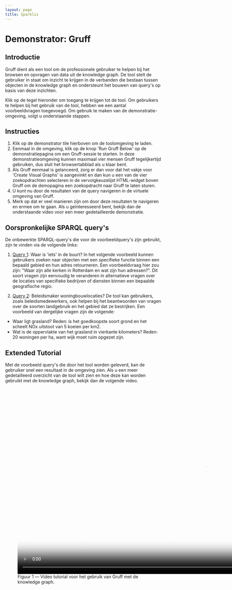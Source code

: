 ```yaml
---
layout: page
title: Sparklis 
---
```


# Demonstrator: Gruff 

## Introductie
Gruff dient als een tool om de professionele gebruiker te helpen bij het browsen en opvragen van data uit de knowledge graph. De tool stelt de gebruiker in staat om inzicht te krijgen in de verbanden die bestaan tussen objecten in de knowledge graph en ondersteunt het bouwen van query's op basis van deze inzichten. 

Klik op de tegel hieronder om toegang te krijgen tot de tool. Om gebruikers te helpen bij het gebruik van de tool, hebben we een aantal voorbeeldvragen toegevoegd. Om gebruik te maken van de demonstratie-omgeving, volgt u onderstaande stappen. 

<!-- <div class="cards-wrapper">
  <a href="http://flux.franz.com:9009/kadaster">
    <div class="card">
      <div class="card-type">Demonstrator</div>
      <img class="card-image" src="/assets/images/gruff.png" alt="sparklis">
      <div class="card-title">Gruff</div>
      <div class="card-description">Een applicatie waarmee u de knowledge graph van Kadaster kunt visualiseren en doorbladeren.</div>
	</div>
  </a>
</div> -->

## Instructies
1. Klik op de demonstrator tile hierboven om de toolomgeving te laden.
2. Eenmaal in de omgeving, klik op de knop 'Run Gruff Below' op de demonstratiepagina om een Gruff-sessie te starten. In deze demonstratieomgeving kunnen maximaal vier mensen Gruff tegelijkertijd gebruiken, dus sluit het browsertabblad als u klaar bent.
3. Als Gruff eenmaal is gelanceerd, zorg er dan voor dat het vakje voor 'Create Visual Graphs' is aangevinkt en dan kun u een van de vier zoekopdrachten selecteren in de vervolgkeuzelijst HTML-widget boven Gruff om de demopagina een zoekopdracht naar Gruff te laten sturen.
4. U kunt nu door de resultaten van de query navigeren in de virtuele omgeving van Gruff.
5. Merk op dat er veel manieren zijn om door deze resultaten te navigeren en ermee om te gaan. Als u geïnteresseerd bent, bekijk dan de onderstaande video voor een meer gedetailleerde demonstratie.

## Oorspronkelijke SPARQL query's 

De onbewerkte SPARQL-query's die voor de voorbeeldquery's zijn gebruikt, zijn te vinden via de volgende links:

  1. [Query 1](https://data.labs.kadaster.nl/integrale-gebruiksoplossing-igo/-/queries/igo-iets-in-de-buurt/1): Waar is 'iets' in de buurt?
  In het volgende voorbeeld kunnen gebruikers zoeken naar objecten met een specifieke functie binnen een bepaald gebied en hun adres retourneren. Een voorbeeldvraag hier zou zijn: "Waar zijn alle kerken in Rotterdam en wat zijn hun adressen?". Dit soort vragen zijn eenvoudig te veranderen in alternatieve vragen over de locaties van specifieke bedrijven of diensten binnen een bepaalde geografische regio.

  2. [Query 2](https://data.labs.kadaster.nl/integrale-gebruiksoplossing-igo/-/queries/igo-oppervlakte/1): Beleidsmaker woningbouwlocaties?
  De tool kan gebruikers, zoals beleidsmedewerkers, ook helpen bij het beantwoorden van vragen over de soorten landgebruik en het gebied dat ze bestrijken. Een voorbeeld van dergelijke vragen zijn de volgende: 
  - Waar ligt grasland? Reden: is het goedkoopste soort grond en het scheelt NOx uitstoot van 5 koeien per km2.
  - Wat is de oppervlakte van het grasland in vierkante kilometers? Reden: 20 woningen per ha, want wijk moet ruim opgezet zijn. 


## Extended Tutorial

Met de voorbeeld query's die door het tool worden geleverd, kan de gebruiker snel een resultaat in de omgeving zien. Als u een meer gedetailleerd overzicht van de tool wilt zien en hoe deze kan worden gebruikt met de knowledge graph, bekijk dan de volgende video.

<figure id="1">
  <video controls loop poster="/assets/images/gruff.png" width="1200">
	<source src="/assets/videos/gruffdemo_kg.mp4" type="video/mp4">
		Helaas, uw browser kan deze mp4 video niet weergeven.
	</source>
  </video>
  <figcaption>
	Figuur 1 ― Video tutorial voor het gebruik van Gruff met de knowledge graph.
  </figcaption>
</figure>

   

